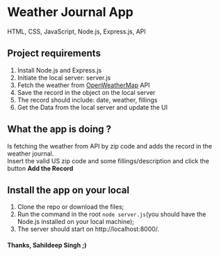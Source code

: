 # Weather Journal App
HTML, CSS, JavaScript, Node.js, Express.js, API



## Project requirements

1. Install Node.js and Express.js
2. Initiate the local server: server.js
4. Fetch the weather from [OpenWeatherMap](https://openweathermap.org/) API
5. Save the record in the object on the local server
6. The record should include: date, weather, fillings
7. Get the Data from the local server and update the UI

## What the app is doing ?

Is fetching the weather from API by zip code and adds the record in the weather journal.<br>
Insert the valid US zip code and some fillings/description and click the button __Add the Record__

## Install the app on your local

1. Clone the repo or download the files;
2. Run the command in the root `node server.js`(you should have the Node.js installed on your local machine);
3. The server should start on http://localhost:8000/.


#### Thanks, Sahildeep Singh ;)
